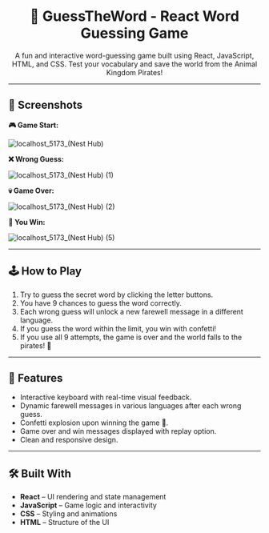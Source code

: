 <h1 align="center">🧠 GuessTheWord - React Word Guessing Game</h1>

<p align="center">A fun and interactive word-guessing game built using React, JavaScript, HTML, and CSS. Test your vocabulary and save the world from the Animal Kingdom Pirates!</p>

---

<h2>📸 Screenshots</h2>

<p><strong>🎮 Game Start:</strong></p>

![localhost_5173_(Nest Hub)](https://github.com/user-attachments/assets/d3f413ef-b6cb-40e1-921d-cda8be7dfa79)


<p><strong>❌ Wrong Guess:</strong></p>

![localhost_5173_(Nest Hub) (1)](https://github.com/user-attachments/assets/8da18fed-fbac-4290-bf7d-4c92de155bac)


<p><strong>💀 Game Over:</strong></p>

![localhost_5173_(Nest Hub) (2)](https://github.com/user-attachments/assets/2364a251-fc6d-4226-845d-c9dd493d2b7d)


<p><strong>🎉 You Win:</strong></p>

![localhost_5173_(Nest Hub) (5)](https://github.com/user-attachments/assets/8772d343-d6a2-425d-b1b5-d7d9a6f01779)


---

<h2>🕹️ How to Play</h2>

<ol>
  <li>Try to guess the secret word by clicking the letter buttons.</li>
  <li>You have 9 chances to guess the word correctly.</li>
  <li>Each wrong guess will unlock a new farewell message in a different language.</li>
  <li>If you guess the word within the limit, you win with confetti!</li>
  <li>If you use all 9 attempts, the game is over and the world falls to the pirates! 👹</li>
</ol>

---

<h2>🧩 Features</h2>

<ul>
  <li>Interactive keyboard with real-time visual feedback.</li>
  <li>Dynamic farewell messages in various languages after each wrong guess.</li>
  <li>Confetti explosion upon winning the game 🎉.</li>
  <li>Game over and win messages displayed with replay option.</li>
  <li>Clean and responsive design.</li>
</ul>

---

<h2>🛠️ Built With</h2>

<ul>
  <li><strong>React</strong> – UI rendering and state management</li>
  <li><strong>JavaScript</strong> – Game logic and interactivity</li>
  <li><strong>CSS</strong> – Styling and animations</li>
  <li><strong>HTML</strong> – Structure of the UI</li>
</ul>
